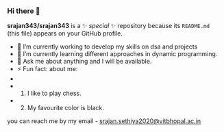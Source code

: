 ### Hi there 👋


**srajan343/srajan343** is a ✨ _special_ ✨ repository because its `README.md` (this file) appears on your GitHub profile.



- 🔭 I’m currently working to develop my skills on dsa and projects
- 🌱 I’m currently learning different approaches in dynamic programming.
- 💬 Ask me about anything and I will be available.
- ⚡ Fun fact: about me:
-
- 1) I like to play chess.
- 2) My favourite color is black.

you can reach me by my email - srajan.sethiya2020@vitbhopal.ac.in

